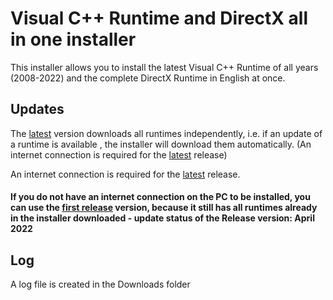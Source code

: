 # Visual C++ Runtime and DirectX all in one installer
This installer allows you to install the latest Visual C++ Runtime of all years (2008-2022) and the complete DirectX Runtime in English at once.

## Updates
The [latest](https://github.com/MarcBeast/VC-Runtime-and-DirectX-all-in-one-Installer/releases/latest) version downloads all runtimes independently, i.e. if an update of a runtime is available , the installer will download them automatically. (An internet connection is required for the [latest](https://github.com/MarcBeast/VC-Runtime-and-DirectX-all-in-one-Installer/releases/latest) release)

An internet connection is required for the [latest](https://github.com/MarcBeast/VC-Runtime-and-DirectX-all-in-one-Installer/releases/latest) release.

#### If you do not have an internet connection on the PC to be installed, you can use the [first release](https://github.com/MarcBeast/VC-Runtime-and-DirectX-all-in-one-Installer/releases/tag/v1) version, because it still has all runtimes already in the installer downloaded - update status of the Release version: April 2022

## Log
A log file is created in the Downloads folder
